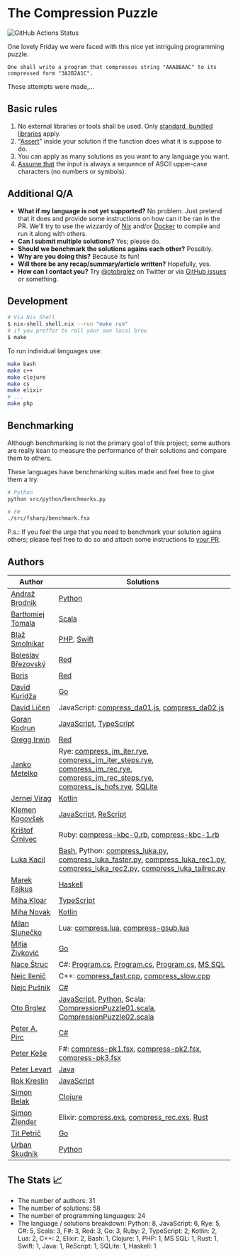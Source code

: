 # The Compression Puzzle

![GitHub Actions Status](https://github.com/otobrglez/compression-puzzle/actions/workflows/test.yml/badge.svg)

One lovely Friday we were faced with this nice yet intriguing programming puzzle.

```
One shall write a program that compresses string "AAABBAAC" to its compressed form "3A2B2A1C".
```

These attempts were made,...

## Basic rules

1. No external libraries or tools shall be used. Only [standard, bundled libraries](https://en.wikipedia.org/wiki/Standard_library) apply.
2. "[Assert](https://en.wikipedia.org/wiki/Assertion_(software_development))" inside your solution if the function does what it is suppose to do.
3. You can apply as many solutions as you want to any language you want.
4. [Assume that](https://github.com/otobrglez/compression-puzzle/issues/29) the input is always a sequence of ASCII upper-case characters (no numbers or symbols).

## Additional Q/A

- **What if my language is not yet supported?** No problem. Just pretend that it does and provide some instructions on how can it be ran in the PR. We'll try to use the wizzardy of [Nix](https://nixos.org/) and/or [Docker](https://www.docker.com/) to compile and run it along with others.
- **Can I submit multiple solutions?**
Yes; please do.
- **Should we benchmark the solutions agains each other?** 
Possibly.
- **Why are you doing this?** 
Because its fun!
- **Will there be any recap/summary/article written?** 
Hopefully, yes.
- **How can I contact you?** 
Try [@otobrglez](https://twitter.com/otobrglez) on Twitter or via [GitHub issues](https://github.com/otobrglez/compression-puzzle/issues) or something.

## Development

```bash
# Via Nix Shell
$ nix-shell shell.nix --run "make run"
# if you preffer to roll your own local brew
$ make
```

To run individual languages use:

```bash
make bash
make c++
make clojure
make cs
make elixir
# ...
make php
```

## Benchmarking

Although benchmarking is not the primary goal of this project; some authors are really kean to measure the performance of their solutions and compare them to others. 

These languages have benchmarking suites made and feel free to give them a try.

```bash
# Python
python src/python/benchmarks.py

# F#
./src/fsharp/benchmark.fsx
```

P.s.: If you feel the urge that you need to benchmark your solution agains others; please feel free to do so and attach some instructions to [your PR](https://github.com/otobrglez/compression-puzzle/pulls).

## Authors

| Author | Solutions |
| --- | --- |
|[Andraž Brodnik](http://github.com/brodul) | [Python](src/python/compress_brodul.py)|
|[Bartłomiej Tomala](https://github.com/btomala) | [Scala](src/scala/CompressionPuzzle03.scala)|
|[Blaž Smolnikar](https://github.com/GrandFelix) | [PHP](src/php/compress_grandfelix.php), [Swift](src/swift/compress_extension_grandfelix.swift)|
|[Boleslav Březovský](http://github.com/rebolek) | [Red](src/red/compress-rebolek.red)|
|[Boris](https://github.com/hiiamboris) | [Red](src/red/compress-hiiamboris.red)|
|[David Kuridža](https://github.com/davidkuridza) | [Go](src/go/compress_david.go)|
|[David Ličen](https://github.com/davision) | JavaScript: [compress_da01.js](src/javascript/compress_da01.js), [compress_da02.js](src/javascript/compress_da02.js)|
|[Goran Kodrun](https://github.com/liveandie) | [JavaScript](src/javascript/compress_go.js), [TypeScript](src/ts/compress_go2.ts)|
|[Gregg Irwin](https://github.com/greggirwin) | [Red](src/red/compress-gregg.red)|
|[Janko Metelko](https://github.com/refaktor) | Rye: [compress_jm_iter.rye](src/rye/compress_jm_iter.rye), [compress_jm_iter_steps.rye](src/rye/compress_jm_iter_steps.rye), [compress_jm_rec.rye](src/rye/compress_jm_rec.rye), [compress_jm_rec_steps.rye](src/rye/compress_jm_rec_steps.rye), [compress_js_hofs.rye](src/rye/compress_js_hofs.rye), [SQLite](src/sqlite/compress_rec.sql)|
|[Jernej Virag](https://github.com/izacus) | [Kotlin](src/kotlin/compress.kts)|
|[Klemen Kogovšek](https://github.com/kkogovsek) | [JavaScript](src/javascript/compress_reduce_klemen.js), [ReScript](src/rescript/PatternMatchCompress.res)|
|[Krištof Črnivec](https://github.com/MrChriss) | Ruby: [compress-kbc-0.rb](src/ruby/compress-kbc-0.rb), [compress-kbc-1.rb](src/ruby/compress-kbc-1.rb)|
|[Luka Kacil](https://github.com/lknix) | [Bash](src/bash/compress_lk.sh), Python: [compress_luka.py](src/python/compress_luka.py), [compress_luka_faster.py](src/python/compress_luka_faster.py), [compress_luka_rec1.py](src/python/compress_luka_rec1.py), [compress_luka_rec2.py](src/python/compress_luka_rec2.py), [compress_luka_tailrec.py](src/python/compress_luka_tailrec.py)|
|[Marek Fajkus](https://github.com/turboMaCk) | [Haskell](src/haskell/Compress_turbomack.hs)|
|[Miha Kloar](https://github.com/mkloar) | [TypeScript](src/ts/compress_mk.ts)|
|[Miha Novak](https://github.com/mihanovak1024) | [Kotlin](src/kotlin/mn1024_compress.kts)|
|[Milan Slunečko](https://github.com/smi11) | Lua: [compress.lua](src/lua/compress.lua), [compress-gsub.lua](src/lua/compress-gsub.lua)|
|[Mitja Živković](https://linkedin.com/in/mitja-živković-367206) | [Go](src/go/compress_mitja.go)|
|[Nace Štruc](https://github.com/nacestruc) | C#: [Program.cs](src/cs/ns/Program.cs), [Program.cs](src/cs/ns2/Program.cs), [Program.cs](src/cs/ns3/Program.cs), [MS SQL](src/ms-sql/compression-puzzle.sql)|
|[Nejc Ilenič](https://github.com/inejc) | C++: [compress_fast.cpp](src/c++/compress_fast.cpp), [compress_slow.cpp](src/c++/compress_slow.cpp)|
|[Nejc Pušnik](https://github.com/cjenp) | [C#](src/cs/cjenp/Program.cs)|
|[Oto Brglez](https://github.com/otobrglez) | [JavaScript](src/javascript/compress_ob.js), [Python](src/python/compress_ob.py), Scala: [CompressionPuzzle01.scala](src/scala/CompressionPuzzle01.scala), [CompressionPuzzle02.scala](src/scala/CompressionPuzzle02.scala)|
|[Peter A. Pirc](https://github.com/papsl) | [C#](src/cs/pp/Program.cs)|
|[Peter Keše](https://github.com/pkese) | F#: [compress-pk1.fsx](src/fsharp/compress-pk1.fsx), [compress-pk2.fsx](src/fsharp/compress-pk2.fsx), [compress-pk3.fsx](src/fsharp/compress-pk3.fsx)|
|[Peter Levart](https://github.com/plevart) | [Java](src/java/Compression.java)|
|[Rok Kreslin](https://github.com/rokkreslincom) | [JavaScript](src/javascript/compress_rk.js)|
|[Simon Belak](https://github.com/sbelak) | [Clojure](src/clojure/clojpression-puzzle/src/clojpression_puzzle.clj)|
|[Simon Žlender](https://github.com/szlend) | Elixir: [compress.exs](src/elixir/compress.exs), [compress_rec.exs](src/elixir/compress_rec.exs), [Rust](src/rust/compress.rs)|
|[Tit Petrič](https://github.com/titpetric) | [Go](src/go/compress_tit.go)|
|[Urban Škudnik](https://github.com/uskudnik) | [Python](src/python/compress_urban.py)|

## The Stats 📈
- The number of authors: 31
- The number of solutions: 58
- The number of programming languages: 24
- The language / solutions breakdown: Python: 8, JavaScript: 6, Rye: 5, C#: 5, Scala: 3, F#: 3, Red: 3, Go: 3, Ruby: 2, TypeScript: 2, Kotlin: 2, Lua: 2, C++: 2, Elixir: 2, Bash: 1, Clojure: 1, PHP: 1, MS SQL: 1, Rust: 1, Swift: 1, Java: 1, ReScript: 1, SQLite: 1, Haskell: 1

